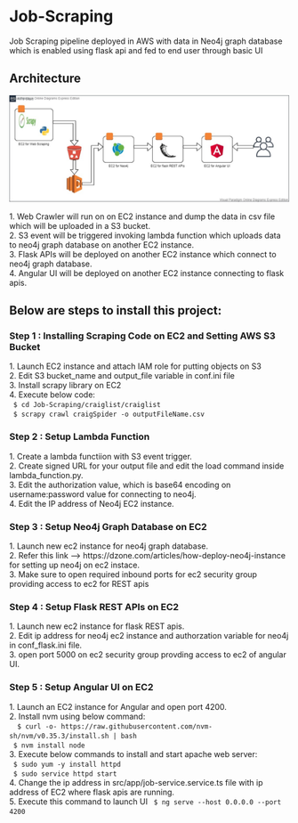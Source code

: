 # Job-Scraping
Job Scraping pipeline deployed in AWS with data in Neo4j graph database which is enabled using flask api and fed to end user through basic UI

## Architecture
![alt text](https://github.com/surjits254/Job-Scraping/blob/master/img/WebScraping_Architecture.jpg?raw=true)

<p>     1. Web Crawler will run on on EC2 instance and dump the data in csv file which will be uploaded in a S3 bucket. <br>
        2. S3 event will be triggered invoking lambda function which uploads data to neo4j graph database on another EC2 instance. <br>
        3. Flask APIs will be deployed on another EC2 instance which connect to neo4j graph database. <br>
        4. Angular UI will be deployed on another EC2 instance connecting to flask apis. </p>

## Below are steps to install this project:

### Step 1 : Installing Scraping Code on EC2 and Setting AWS S3 Bucket
<p> 1. Launch EC2 instance and attach IAM role for putting objects on S3 <br>
    2. Edit S3 bucket_name and output_file variable in conf.ini file <br>
    3. Install scrapy library on EC2 <br>
    4. Execute below code: <br>
        <code> $ cd Job-Scraping/craiglist/craiglist </code> <br> 
        <code> $ scrapy crawl craigSpider -o outputFileName.csv </code> </p>
        
### Step 2 : Setup Lambda Function
<p> 1. Create a lambda functiion with S3 event trigger. <br>
    2. Create signed URL for your output file and edit the load command inside lambda_function.py. <br>
    3. Edit the authorization value, which is base64 encoding on username:password value for connecting to neo4j. <br>
    4. Edit the IP address of Neo4j EC2 instance. </p>

### Step 3 : Setup Neo4j Graph Database on EC2
<p> 1. Launch new ec2 instance for neo4j graph database. <br>
    2. Refer this link --> https://dzone.com/articles/how-deploy-neo4j-instance for setting up neo4j on ec2 instace. <br>
    3. Make sure to open required inbound ports for ec2 security group providing access to ec2 for REST apis </p>

### Step 4 : Setup Flask REST APIs on EC2
<p> 1. Launch new ec2 instance for flask REST apis. <br>
    2. Edit ip address for neo4j ec2 instance and authorzation variable for neo4j in conf_flask.ini file. <br>
    3. open port 5000 on ec2 security group provding access to ec2 of angular UI. </p>

### Step 5 : Setup Angular UI on EC2
<p> 1. Launch an EC2 instance for Angular and open port 4200. <br>
    2. Install nvm using below command: <br>
        <code>  $ curl -o- https://raw.githubusercontent.com/nvm-sh/nvm/v0.35.3/install.sh | bash </code><br>
         <code> $ nvm install node </code> <br>
    3. Execute below commands to install and start apache web server: <br>
        <code> $ sudo yum -y install httpd </code><br>
        <code> $ sudo service httpd start </code><br>
    4. Change the ip address in src/app/job-service.service.ts file with ip address of EC2 where flask apis are running.<br>
    5. Execute this command to launch UI <code> $ ng serve --host 0.0.0.0 --port 4200 </code>
